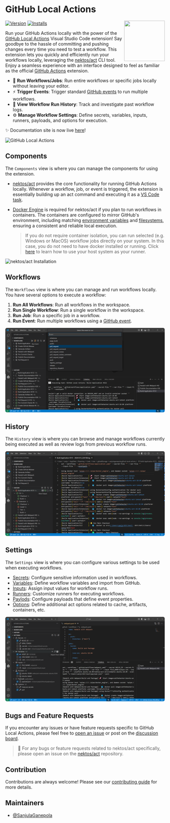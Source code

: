 # GitHub Local Actions

<img src="./icon.png" align="right" width="128" height="128">

[![Version](https://img.shields.io/visual-studio-marketplace/v/SanjulaGanepola.github-local-actions)](https://marketplace.visualstudio.com/items?itemName=SanjulaGanepola.github-local-actions)
[![Installs](https://img.shields.io/visual-studio-marketplace/i/SanjulaGanepola.github-local-actions)](https://marketplace.visualstudio.com/items?itemName=SanjulaGanepola.github-local-actions)

Run your GitHub Actions locally with the power of the [GitHub Local Actions](https://marketplace.visualstudio.com/items?itemName=SanjulaGanepola.github-local-actions) Visual Studio Code extension! Say goodbye to the hassle of committing and pushing changes every time you need to test a workflow. This extension lets you quickly and efficiently run your workflows locally, leveraging the [nektos/act](https://github.com/nektos/act) CLI tool. Enjoy a seamless experience with an interface designed to feel as familiar as the official [GitHub Actions](https://marketplace.visualstudio.com/items?itemName=GitHub.vscode-github-actions) extension.

* 🚀 **Run Workflows/Jobs**: Run entire workflows or specific jobs locally without leaving your editor.
* ⚡ **Trigger Events**: Trigger standard [GitHub events](https://docs.github.com/en/actions/writing-workflows/choosing-when-your-workflow-runs/events-that-trigger-workflows) to run multiple workflows.
* 📖 **View Workflow Run History**: Track and investigate past workflow logs.
* ⚙️ **Manage Workflow Settings**: Define secrets, variables, inputs, runners, payloads, and options for execution.

✨ Documentation site is now live [here](https://sanjulaganepola.github.io/github-local-actions-docs/)!

![GitHub Local Actions](https://raw.githubusercontent.com/SanjulaGanepola/github-local-actions/main/images/github-local-actions.gif)

## Components

The `Components` view is where you can manage the components for using the extension.

* [nektos/act](https://github.com/nektos/act) provides the core functionality for running GitHub Actions locally. Whenever a workflow, job, or event is triggered, the extension is essentially building up an act command and executing it as a [VS Code task](https://code.visualstudio.com/docs/editor/tasks). 
* [Docker Engine](https://docs.docker.com/engine/) is required for nektos/act if you plan to run workflows in containers. The containers are configured to mirror GitHub's environment, including matching [environment variables](https://docs.github.com/en/actions/writing-workflows/choosing-what-your-workflow-does/store-information-in-variables#default-environment-variables) and [filesystems](https://docs.github.com/en/actions/using-github-hosted-runners/using-github-hosted-runners#file-systems), ensuring a consistent and reliable local execution. 

    > If you do not require container isolation, you can run selected (e.g. Windows or MacOS) workflow jobs directly on your system. In this case, you do not need to have docker installed or running. Click [here](https://sanjulaganepola.github.io/github-local-actions-docs/usage/settings/#runners) to learn how to use your host system as your runner.


![nektos/act Installation](https://raw.githubusercontent.com/SanjulaGanepola/github-local-actions/main/images/components-view.png)

## Workflows

The `Workflows` view is where you can manage and run workflows locally. You have several options to execute a workflow:

1. **Run All Workflows**: Run all workflows in the workspace.
2. **Run Single Workflow**: Run a single workflow in the workspace.
3. **Run Job**: Run a specific job in a workflow.
4. **Run Event**: Run multiple workflows using a [GitHub event](https://docs.github.com/en/actions/writing-workflows/choosing-when-your-workflow-runs/events-that-trigger-workflows).

![Workflows View](https://raw.githubusercontent.com/SanjulaGanepola/github-local-actions/main/images/workflows-view.png)

## History

The `History` view is where you can browse and manage workflows currently being executed as well as review logs from previous workflow runs.

![History View](https://raw.githubusercontent.com/SanjulaGanepola/github-local-actions/main/images/history-view.png)

## Settings

The `Settings` view is where you can configure various settings to be used when executing workflows.

* [Secrets](https://sanjulaganepola.github.io/github-local-actions-docs/usage/settings/#secrets): Configure sensitive information used in workflows.
* [Variables](https://sanjulaganepola.github.io/github-local-actions-docs/usage/settings/#variables): Define workflow variables and import from GitHub.
* [Inputs](https://sanjulaganepola.github.io/github-local-actions-docs/usage/settings/#inputs): Assign input values for workflow runs.
* [Runners](https://sanjulaganepola.github.io/github-local-actions-docs/usage/settings/#runners): Customize runners for executing workflows.
* [Paylods](https://sanjulaganepola.github.io/github-local-actions-docs/usage/settings/#payloads): Configure payloads that define event properties.
* [Options](https://sanjulaganepola.github.io/github-local-actions-docs/usage/settings/#options): Define additional act options related to cache, artifacts, containers, etc.

![Settings View](https://raw.githubusercontent.com/SanjulaGanepola/github-local-actions/main/images/settings-view.png)

## Bugs and Feature Requests

If you encounter any issues or have feature requests specific to GitHub Local Actions, please feel free to [open an issue](https://github.com/SanjulaGanepola/github-local-actions/issues) or post on the [discussion board](https://github.com/SanjulaGanepola/github-local-actions/discussions).

> 🚨 For any bugs or feature requests related to nektos/act specifically, please open an issue on the [nektos/act](https://github.com/nektos/act/issues) repository.

## Contribution

Contributions are always welcome! Please see our [contributing guide](https://github.com/SanjulaGanepola/github-local-actions/blob/main/CONTRIBUTING.md) for more details.

## Maintainers

* [@SanjulaGanepola](https://github.com/SanjulaGanepola)